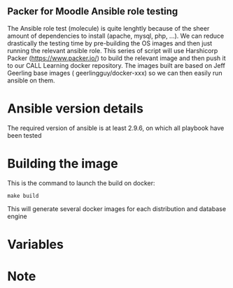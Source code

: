Packer for Moodle Ansible role testing
--

The Ansible role test (molecule) is quite lenghtly because of the sheer amount of dependencies to install (apache,
mysql, php, ...). We can reduce drastically the testing time by pre-building the OS images and then just running
the relevant ansible role.
This series of script will use Harshicorp Packer (https://www.packer.io/) to build the relevant image and then
push it to our CALL Learning docker repository. The images built are based on Jeff Geerling base images (
geerlingguy/docker-xxx) so we can then easily run ansible on them.


Ansible version details
==
The required version of ansible is at least 2.9.6, on which all playbook have been tested

Building the image
==
This is the command to launch the build on docker:
 
    make build 
    
This will generate several docker images for each distribution and database engine 

Variables
==

Note
==


